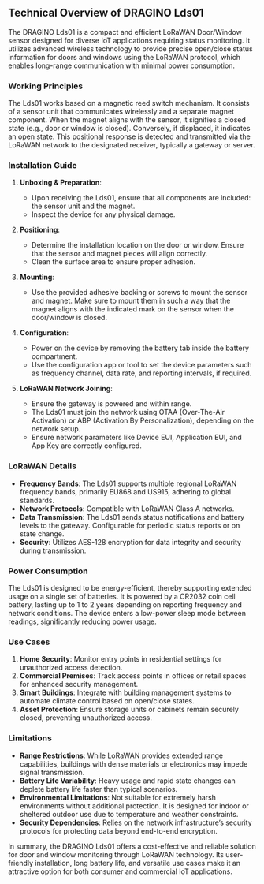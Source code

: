 ## Technical Overview of DRAGINO Lds01

The DRAGINO Lds01 is a compact and efficient LoRaWAN Door/Window sensor designed for diverse IoT applications requiring status monitoring. It utilizes advanced wireless technology to provide precise open/close status information for doors and windows using the LoRaWAN protocol, which enables long-range communication with minimal power consumption.

### Working Principles

The Lds01 works based on a magnetic reed switch mechanism. It consists of a sensor unit that communicates wirelessly and a separate magnet component. When the magnet aligns with the sensor, it signifies a closed state (e.g., door or window is closed). Conversely, if displaced, it indicates an open state. This positional response is detected and transmitted via the LoRaWAN network to the designated receiver, typically a gateway or server. 

### Installation Guide

1. **Unboxing & Preparation**:
   - Upon receiving the Lds01, ensure that all components are included: the sensor unit and the magnet.
   - Inspect the device for any physical damage.

2. **Positioning**:
   - Determine the installation location on the door or window. Ensure that the sensor and magnet pieces will align correctly.
   - Clean the surface area to ensure proper adhesion.

3. **Mounting**:
   - Use the provided adhesive backing or screws to mount the sensor and magnet. Make sure to mount them in such a way that the magnet aligns with the indicated mark on the sensor when the door/window is closed.

4. **Configuration**:
   - Power on the device by removing the battery tab inside the battery compartment.
   - Use the configuration app or tool to set the device parameters such as frequency channel, data rate, and reporting intervals, if required.

5. **LoRaWAN Network Joining**:
   - Ensure the gateway is powered and within range.
   - The Lds01 must join the network using OTAA (Over-The-Air Activation) or ABP (Activation By Personalization), depending on the network setup.
   - Ensure network parameters like Device EUI, Application EUI, and App Key are correctly configured.

### LoRaWAN Details

- **Frequency Bands**: The Lds01 supports multiple regional LoRaWAN frequency bands, primarily EU868 and US915, adhering to global standards.
- **Network Protocols**: Compatible with LoRaWAN Class A networks.
- **Data Transmission**: The Lds01 sends status notifications and battery levels to the gateway. Configurable for periodic status reports or on state change.
- **Security**: Utilizes AES-128 encryption for data integrity and security during transmission.

### Power Consumption

The Lds01 is designed to be energy-efficient, thereby supporting extended usage on a single set of batteries. It is powered by a CR2032 coin cell battery, lasting up to 1 to 2 years depending on reporting frequency and network conditions. The device enters a low-power sleep mode between readings, significantly reducing power usage.

### Use Cases

1. **Home Security**: Monitor entry points in residential settings for unauthorized access detection.
2. **Commercial Premises**: Track access points in offices or retail spaces for enhanced security management.
3. **Smart Buildings**: Integrate with building management systems to automate climate control based on open/close states.
4. **Asset Protection**: Ensure storage units or cabinets remain securely closed, preventing unauthorized access.

### Limitations

- **Range Restrictions**: While LoRaWAN provides extended range capabilities, buildings with dense materials or electronics may impede signal transmission.
- **Battery Life Variability**: Heavy usage and rapid state changes can deplete battery life faster than typical scenarios.
- **Environmental Limitations**: Not suitable for extremely harsh environments without additional protection. It is designed for indoor or sheltered outdoor use due to temperature and weather constraints.
- **Security Dependencies**: Relies on the network infrastructure’s security protocols for protecting data beyond end-to-end encryption.

In summary, the DRAGINO Lds01 offers a cost-effective and reliable solution for door and window monitoring through LoRaWAN technology. Its user-friendly installation, long battery life, and versatile use cases make it an attractive option for both consumer and commercial IoT applications.